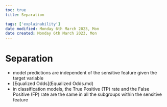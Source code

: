 ```yaml
---
toc: true
title: Separation

tags: ['explainability']
date modified: Monday 6th March 2023, Mon
date created: Monday 6th March 2023, Mon
---
```


# Separation


- model predictions are independent of the sensitive feature given the target variable
- [Equalized Odds](Equalized Odds.md)
- in classification models, the True Positive (TP) rate and the False Positive (FP) rate are the same in all the subgroups within the sensitive feature



